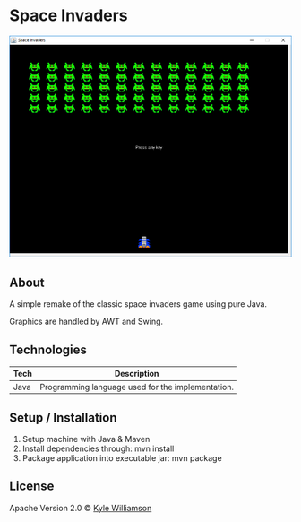 # Space Invaders

[![Application](docs/screenshot.png)](docs/screenshot.png)

## About

A simple remake of the classic space invaders game using pure Java.

Graphics are handled by AWT and Swing.

## Technologies

| **Tech** | **Description** |
|----------|-----------------|
| Java | Programming language used for the implementation. |

## Setup / Installation

1. Setup machine with Java & Maven
2. Install dependencies through: mvn install
3. Package application into executable jar: mvn package

## License

Apache Version 2.0 © [Kyle Williamson ](https://github.com/kyledmw)
